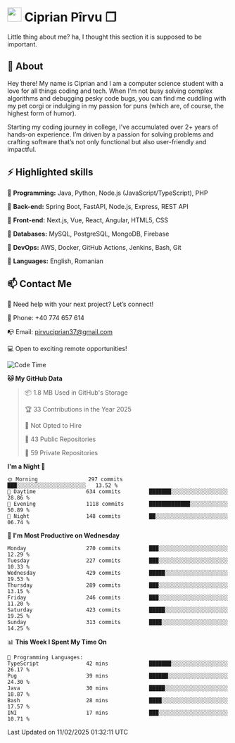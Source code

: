 # <img height="32px" src="https://user-images.githubusercontent.com/74038190/216122041-518ac897-8d92-4c6b-9b3f-ca01dcaf38ee.png"> Ciprian Pîrvu ❐ </h1>

Little thing about me? ha, I thought this section it is supposed to be important.

## 🧐 About

Hey there! My name is Ciprian and I am a computer science student with a love for all things coding and tech. When I'm not busy solving complex algorithms and debugging pesky code bugs, you can find me cuddling with my pet corgi or indulging in my passion for puns (which are, of course, the highest form of humor).

Starting my coding journey in college, I've accumulated over 2+ years of hands-on experience. I’m driven by a passion for solving problems and crafting software that’s not only functional but also user-friendly and impactful.


## ⚡ Highlighted skills

🎯 **Programming:** Java, Python, Node.js (JavaScript/TypeScript), PHP

🎯 **Back-end:** Spring Boot, FastAPI, Node.js, Express, REST API

🎯 **Front-end:** Next.js, Vue, React, Angular, HTML5, CSS

🎯 **Databases:** MySQL, PostgreSQL, MongoDB, Firebase

🎯 **DevOps:** AWS, Docker, GitHub Actions, Jenkins, Bash, Git

🎯 **Languages:** English, Romanian



## 📫 Contact Me

🤝 Need help with your next project? Let’s connect!

📱 Phone: +40 774 657 614

📭 Email: pirvuciprian37@gmail.com


💻 Open to exciting remote opportunities!

<!--START_SECTION:waka-->
![Code Time](http://img.shields.io/badge/Code%20Time-2%2C273%20hrs%2037%20mins-blue)

**🐱 My GitHub Data** 

> 📦 1.8 MB Used in GitHub's Storage 
 > 
> 🏆 33 Contributions in the Year 2025
 > 
> 🚫 Not Opted to Hire
 > 
> 📜 43 Public Repositories 
 > 
> 🔑 59 Private Repositories 
 > 
**I'm a Night 🦉** 

```text
🌞 Morning                297 commits         ███░░░░░░░░░░░░░░░░░░░░░░   13.52 % 
🌆 Daytime                634 commits         ███████░░░░░░░░░░░░░░░░░░   28.86 % 
🌃 Evening                1118 commits        █████████████░░░░░░░░░░░░   50.89 % 
🌙 Night                  148 commits         ██░░░░░░░░░░░░░░░░░░░░░░░   06.74 % 
```
📅 **I'm Most Productive on Wednesday** 

```text
Monday                   270 commits         ███░░░░░░░░░░░░░░░░░░░░░░   12.29 % 
Tuesday                  227 commits         ███░░░░░░░░░░░░░░░░░░░░░░   10.33 % 
Wednesday                429 commits         █████░░░░░░░░░░░░░░░░░░░░   19.53 % 
Thursday                 289 commits         ███░░░░░░░░░░░░░░░░░░░░░░   13.15 % 
Friday                   246 commits         ███░░░░░░░░░░░░░░░░░░░░░░   11.20 % 
Saturday                 423 commits         █████░░░░░░░░░░░░░░░░░░░░   19.25 % 
Sunday                   313 commits         ████░░░░░░░░░░░░░░░░░░░░░   14.25 % 
```


📊 **This Week I Spent My Time On** 

```text
💬 Programming Languages: 
TypeScript               42 mins             ███████░░░░░░░░░░░░░░░░░░   26.17 % 
Pug                      39 mins             ██████░░░░░░░░░░░░░░░░░░░   24.30 % 
Java                     30 mins             █████░░░░░░░░░░░░░░░░░░░░   18.87 % 
Bash                     28 mins             ████░░░░░░░░░░░░░░░░░░░░░   17.57 % 
INI                      17 mins             ███░░░░░░░░░░░░░░░░░░░░░░   10.71 % 
```


 Last Updated on 11/02/2025 01:32:11 UTC
<!--END_SECTION:waka-->
